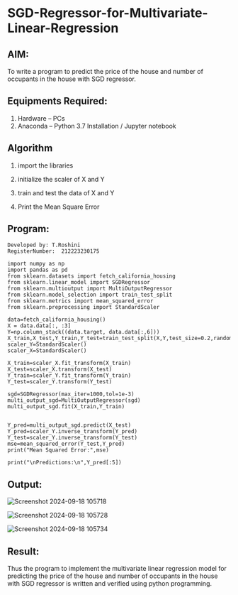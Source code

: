 # SGD-Regressor-for-Multivariate-Linear-Regression

## AIM:
To write a program to predict the price of the house and number of occupants in the house with SGD regressor.

## Equipments Required:
1. Hardware – PCs
2. Anaconda – Python 3.7 Installation / Jupyter notebook

## Algorithm
1. import the libraries

2. initialize the scaler of X and Y

3. train and test the data of X and Y

4. Print the Mean Square Error

## Program:
```
Developed by: T.Roshini
RegisterNumber:  212223230175

import numpy as np
import pandas as pd
from sklearn.datasets import fetch_california_housing
from sklearn.linear_model import SGDRegressor
from sklearn.multioutput import MultiOutputRegressor
from sklearn.model_selection import train_test_split
from sklearn.metrics import mean_squared_error
from sklearn.preprocessing import StandardScaler

data=fetch_california_housing()
X = data.data[:, :3]
Y=np.column_stack((data.target, data.data[:,6]))
X_train,X_test,Y_train,Y_test=train_test_split(X,Y,test_size=0.2,random_state=42)
scaler_Y=StandardScaler()
scaler_X=StandardScaler()

X_train=scaler_X.fit_transform(X_train)
X_test=scaler_X.transform(X_test)
Y_train=scaler_Y.fit_transform(Y_train)
Y_test=scaler_Y.transform(Y_test)

sgd=SGDRegressor(max_iter=1000,tol=1e-3)
multi_output_sgd=MultiOutputRegressor(sgd)
multi_output_sgd.fit(X_train,Y_train)

```
```

Y_pred=multi_output_sgd.predict(X_test)
Y_pred=scaler_Y.inverse_transform(Y_pred)
Y_test=scaler_Y.inverse_transform(Y_test)
mse=mean_squared_error(Y_test,Y_pred)
print("Mean Squared Error:",mse)
```
```
print("\nPredictions:\n",Y_pred[:5])
```
## Output:
![Screenshot 2024-09-18 105718](https://github.com/user-attachments/assets/e17d516c-a13d-482c-8c78-b06ac20f163e)

![Screenshot 2024-09-18 105728](https://github.com/user-attachments/assets/360fe400-1a98-4834-82ea-96aad3d38e8a)

![Screenshot 2024-09-18 105734](https://github.com/user-attachments/assets/e602f676-5efc-438f-9359-5e7be1f7046f)

## Result:
Thus the program to implement the multivariate linear regression model for predicting the price of the house and number of occupants in the house with SGD regressor is written and verified using python programming.
